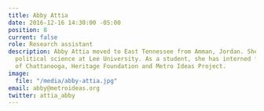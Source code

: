 ```yaml
---
title: Abby Attia
date: 2016-12-16 14:30:00 -05:00
position: 8
current: false
role: Research assistant
description: Abby Attia moved to East Tennessee from Amman, Jordan. She is studying
  political science at Lee University. As a student, she has interned for the city
  of Chattanooga, Heritage Foundation and Metro Ideas Project.
image:
  file: "/media/abby-attia.jpg"
email: abby@metroideas.org
twitter: attia_abby
---
```


